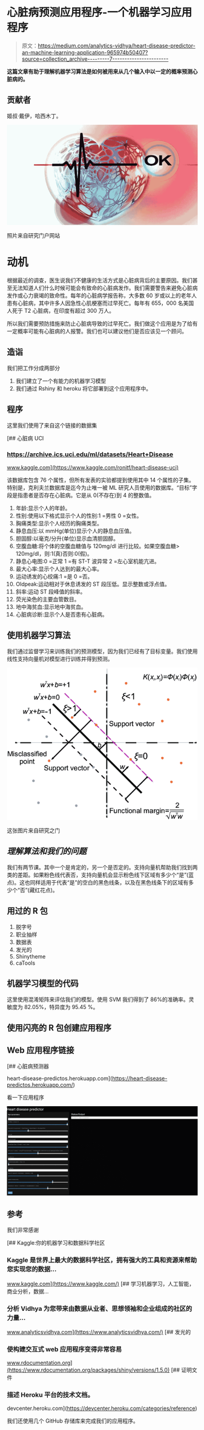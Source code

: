 # 心脏病预测应用程序-一个机器学习应用程序

> 原文：<https://medium.com/analytics-vidhya/heart-disease-predictor-an-machine-learning-application-965974b50407?source=collection_archive---------7----------------------->

**这篇文章有助于理解机器学习算法是如何被用来从几个输入中以一定的概率预测心脏病的。**

## 贡献者

姬叔·戴伊，哈西木丁。

![](img/4be5596705eee298e6a5e4ffbef115e3.png)

照片来自研究门户网站

# 动机

根据最近的调查，医生说我们不健康的生活方式是心脏病背后的主要原因。我们甚至无法知道人们什么时候可能会有致命的心脏病发作。我们需要警告来避免心脏病发作或心力衰竭的致命性。每年的心脏病学报告称，大多数 60 岁或以上的老年人患有心脏病，其中许多人因急性心肌梗塞而过早死亡。每年有 655，000 名美国人死于 T2 心脏病，在印度有超过 300 万人。

所以我们需要预防措施来防止心脏病导致的过早死亡。我们做这个应用是为了给有一定概率可能有心脏病的人报警。我们也可以建议他们是否应该见一个顾问。

## 造诣

我们把工作分成两部分

1.  我们建立了一个有能力的机器学习模型
2.  我们通过 Rshiny 和 heroku 将它部署到这个应用程序中。

## 程序

这里我们使用了来自这个链接的数据集

[](https://www.kaggle.com/ronitf/heart-disease-uci) [## 心脏病 UCI

### https://archive.ics.uci.edu/ml/datasets/Heart+Disease

www.kaggle.com](https://www.kaggle.com/ronitf/heart-disease-uci) 

该数据库包含 76 个属性，但所有发表的实验都提到使用其中 14 个属性的子集。特别是，克利夫兰数据库是迄今为止唯一被 ML 研究人员使用的数据库。“目标”字段是指患者是否存在心脏病。它是从 0(不存在)到 4 的整数值。

1.  年龄:显示个人的年龄。
2.  性别:使用以下格式显示个人的性别:1 =男性 0 =女性。
3.  胸痛类型:显示个人经历的胸痛类型。
4.  静息血压:以 mmHg(单位)显示个人的静息血压值。
5.  胆固醇:以毫克/分升(单位)显示血清胆固醇。
6.  空腹血糖:将个体的空腹血糖值与 120mg/dl 进行比较。如果空腹血糖> 120mg/dl，则:1(真)否则:0(假)。
7.  静息心电图:0 =正常 1 =有 ST-T 波异常 2 =左心室机能亢进。
8.  最大心率:显示个人达到的最大心率。
9.  运动诱发的心绞痛:1 =是 0 =否。
10.  Oldpeak:运动相对于休息诱发的 ST 段压低。显示整数或浮点值。
11.  斜率:运动 ST 段峰值的斜率。
12.  荧光染色的主要血管数目。
13.  地中海贫血:显示地中海贫血。
14.  心脏病诊断:显示个人是否患有心脏病。

## 使用机器学习算法

我们通过监督学习来训练我们的预测模型，因为我们已经有了目标变量。我们使用线性支持向量机对模型进行训练并得到预测。

![](img/19ca87800de373124f84991f3ff02361.png)

这张图片来自研究之门

## *理解算法和我们的问题*

我们有两节课。其中一个是肯定的，另一个是否定的。支持向量机帮助我们找到两类的差距。如果粉色线代表否，支持向量机会显示粉色线下区域有多少个“是”(蓝点)。这也同样适用于代表“是”的空白的黑色线条，以及在黑色线条下的区域有多少个“否”(藏红花点)。

## 用过的 R 包

1.  脱字号
2.  职业抽样
3.  数据表
4.  发光的
5.  Shinytheme
6.  caTools

## 机器学习模型的代码

这里使用混淆矩阵来评估我们的模型。使用 SVM 我们得到了 86%的准确率。灵敏度为 82.05%，特异度为 95.45 %。

## 使用闪亮的 R 包创建应用程序

## Web 应用程序链接

 [## 心脏病预测器

heart-disease-predictos.herokuapp.com](https://heart-disease-predictos.herokuapp.com/) 

看一下应用程序

![](img/e7195eab75e925f0f8a7b8b7d00dba6e.png)

## 参考

我们非常感谢

[](https://www.kaggle.com/) [## Kaggle:你的机器学习和数据科学社区

### Kaggle 是世界上最大的数据科学社区，拥有强大的工具和资源来帮助您实现您的数据…

www.kaggle.com](https://www.kaggle.com/) [](https://www.analyticsvidhya.com/) [## 学习机器学习，人工智能，商业分析，数据…

### 分析 Vidhya 为您带来由数据从业者、思想领袖和企业组成的社区的力量…

www.analyticsvidhya.com](https://www.analyticsvidhya.com/)  [## 发光的

### 使构建交互式 web 应用程序变得非常容易

www.rdocumentation.org](https://www.rdocumentation.org/packages/shiny/versions/1.5.0)  [## 证明文件

### 描述 Heroku 平台的技术文档。

devcenter.heroku.com](https://devcenter.heroku.com/categories/reference) 

我们还使用几个 GitHub 存储库来完成我们的应用程序。